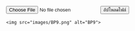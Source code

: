 <html>
<head>
    <link rel="stylesheet" href="style.css">
    <title>อัปโหลดไฟล์</title>
</head>
<body>
    <form action="upload.php" method="post" enctype="multipart/form-data">
        <input type="file" name="fileToUpload" id="fileToUpload">
        <input type="submit" value="อัปโหลดไฟล์" name="submit">
    </form>
    
    <img src="images/BP9.png" alt="BP9">

</body>
</html>
